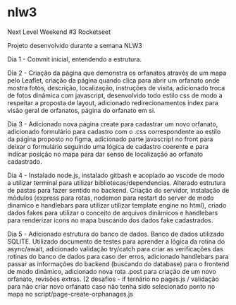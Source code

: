 # nlw3
Next Level Weekend #3 Rocketseet

Projeto desenvolvido durante a semana NLW3

Dia 1 - Commit inicial, entendendo a estrutura.

Dia 2 - Criação da página que demonstra os orfanatos através de um mapa pelo Leaflet, criação da página quando clica para abrir um orfanato onde mostra fotos, descrição, localização, instruções de visita, adicionado troca de fotos dinâmica com javascript, desenvolvido todo estilo css de modo a respeitar a proposta de layout, adicionado redirecionamentos index para visão geral de orfanatos, página do orfanato em si.

Dia 3 - Adicionado nova página create para cadastrar um novo orfanato, adicionado formulário para cadastro com o .css correspondente ao estilo da página proposto no figma, adicionado parte javascript no front para deixar o formulário seguindo uma lógica de cadastro coerente e para indicar posição no mapa para dar senso de localização ao orfanato cadastrado.

Dia 4 - Instalado node.js, instalado gitbash e acoplado ao vscode de modo a utilizar terminal para utilizar bibliotecas/dependencias. Alterado estrutura de pastas para fazer sentido no backend. Criação do servidor, instalação de módulos (express para rotas, nodemon para restart do server de modo dinamico e handlebars para utilizar utilizar template engine no html), criado dados fakes para utilizar o conceito de arquivos dinâmicos e handlebars para renderizar icons no mapa buscando dos dados fake cadastrados.

Dia 5 - Adicionado estrutura do banco de dados. Banco de dados utilizado SQLITE. Utilizado documento de testes para aprender a lógica da rotina do async/await, adicionado validação try/catch para criar as verificações das rotinas do banco de dados para caso der erros, adicionado handlebars para passar as informações do backend (buscando do database) para o frontend de modo dinâmico, adicionado nova rota .post para criação de um novo orfanato, revisões extras. (2 desafios - if ternário no pages.js / validação para não criar novo orfanato caso não tenha sido selecionado ponto no mapa no script/page-create-orphanages.js
